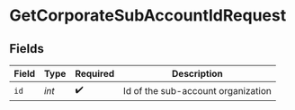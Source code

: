 # GetCorporateSubAccountIdRequest


## Fields

| Field                              | Type                               | Required                           | Description                        |
| ---------------------------------- | ---------------------------------- | ---------------------------------- | ---------------------------------- |
| `id`                               | *int*                              | :heavy_check_mark:                 | Id of the sub-account organization |